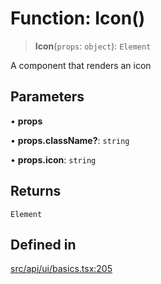 # Function: Icon()

> **Icon**(`props`: `object`): `Element`

A component that renders an icon

## Parameters

• **props**

• **props.className?**: `string`

• **props.icon**: `string`

## Returns

`Element`

## Defined in

[src/api/ui/basics.tsx:205](https://github.com/blacksmithgu/datacore/blob/68b5529e5bdbcee81e7112d11ecb8c7d40cbb0f2/src/api/ui/basics.tsx#L205)
